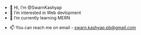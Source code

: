 - 👋 Hi, I’m @SwarnKashyap
- 👀 I’m interested in Web devlopment
- 🌱 I’m currently learning MERN
<!-- - 💞️ I’m looking to collaborate on ... -->
- 📫 You can reach me on email - swarn.kashyap.pb@gmail.com

<!---
SwarnKashyap/SwarnKashyap is a ✨ special ✨ repository because its `README.md` (this file) appears on your GitHub profile.
You can click the Preview link to take a look at your changes.
--->
